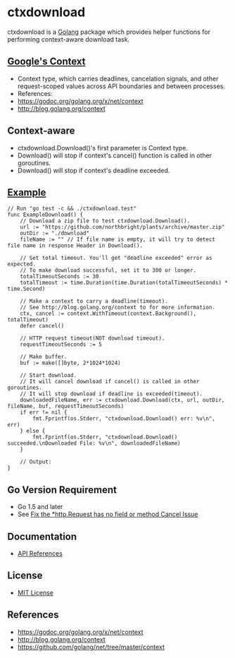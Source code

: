# ctxdownload

ctxdownload is a [Golang](http://golang.org) package which provides helper functions for performing context-aware download task.

## [Google's Context](https://godoc.org/golang.org/x/net/context)
*  Context type, which carries deadlines, cancelation signals, and other request-scoped values across API boundaries and between processes.
*  References:
  * <https://godoc.org/golang.org/x/net/context>
  * <http://blog.golang.org/context> 

## Context-aware
*  ctxdownload.Download()'s first parameter is Context type.
  * Download() will stop if context's cancel() function is called in other goroutines.
  * Download() will stop if context's deadline exceeded.

## [Example](./ctxdownload_test.go)

    // Run "go test -c && ./ctxdownload.test"
    func ExampleDownload() {
        // Download a zip file to test ctxdownload.Download().
        url := "https://github.com/northbright/plants/archive/master.zip"
        outDir := "./download"
        fileName := "" // If file name is empty, it will try to detect file name in response Header in Download().

        // Set total timeout. You'll get "deadline exceeded" error as expected.
        // To make download successful, set it to 300 or longer.
        totalTimeoutSeconds := 30
        totalTimeout := time.Duration(time.Duration(totalTimeoutSeconds) * time.Second)

        // Make a context to carry a deadline(timeout).
        // See http://blog.golang.org/context to for more information.
        ctx, cancel := context.WithTimeout(context.Background(), totalTimeout)
        defer cancel()

        // HTTP request timeout(NOT download timeout).
        requestTimeoutSeconds := 5

        // Make buffer.
        buf := make([]byte, 2*1024*1024)

        // Start download.
        // It will cancel download if cancel() is called in other goroutines.
        // It will stop download if deadline is exceeded(timeout).
        downloadedFileName, err := ctxdownload.Download(ctx, url, outDir, fileName, buf, requestTimeoutSeconds)
        if err != nil {
            fmt.Fprintf(os.Stderr, "ctxdownload.Download() err: %v\n", err)
        } else {
            fmt.Fprintf(os.Stderr, "ctxdownload.Download() succeeded.\nDownloaded File: %v\n", downloadedFileName)
        }

        // Output:
    }

## Go Version Requirement
* Go 1.5 and later
* See [Fix the *http.Request has no field or method Cancel Issue](https://github.com/northbright/Notes/blob/master/Golang/http/fix-the-http-request-has-no-field-or-method-cancel-issue.md)

## Documentation
* [API References](https://godoc.org/github.com/northbright/ctx/ctxdownload)

## License
* [MIT License](./LICENSE)

## References
* <https://godoc.org/golang.org/x/net/context>
* <http://blog.golang.org/context>
* <https://github.com/golang/net/tree/master/context>
